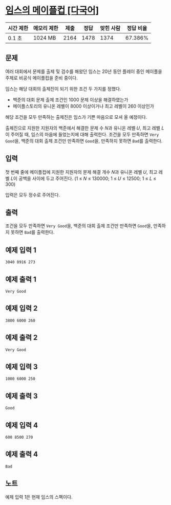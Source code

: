# [임스의 메이플컵 [다국어]](https://www.acmicpc.net/problem/29790)

| 시간 제한 | 메모리 제한 | 제출 | 정답 | 맞힌 사람 | 정답 비율 |
| --- | --- | --- | --- | --- | --- |
| 0.1 초 | 1024 MB | 2164 | 1478 | 1374 | 67.386% |

## 문제

여러 대회에서 문제를 출제 및 검수를 해왔던 임스는 20년 동안 플레이 중인 메이플을 주제로 비공식 메이플컵을 준비 중이다.

임스는 해당 대회의 출제진이 되기 위한 조건 두 가지를 정했다.

- 백준의 대회 문제 출제 조건인 1000 문제 이상을 해결하였는가
- 메이플스토리의 유니온 레벨이 8000 이상이거나 최고 레벨이 260 이상인가

해당 조건을 모두 만족하는 출제진은 임스가 기쁜 마음으로 모셔 올 예정이다.

출제진으로 지원한 지원자의 백준에서 해결한 문제 수 𝑁과 유니온 레벨 𝑈, 최고 레벨 𝐿이 주어질 때, 임스의 마음에 들었는지에 대해 출력한다. 조건을 모두 만족하면 `Very Good`을, 백준의 대회 출제 조건만 만족하면 `Good`을, 만족하지 못하면 `Bad`를 출력한다.

## 입력

첫 번째 줄에 메이플컵에 지원한 지원자의 문제 해결 개수 𝑁과 유니온 레벨 𝑈, 최고 레벨 𝐿이 공백을 사이에 두고 주어진다. (1 ≤ 𝑁 ≤ 130000; 1 ≤ 𝑈 ≤ 12500; 1 ≤ 𝐿 ≤ 300)

입력은 모두 정수로 주어진다.

## 출력

조건을 모두 만족하면 `Very Good`을, 백준의 대회 출제 조건만 만족하면 `Good`을, 만족하지 못하면 `Bad`를 출력한다.

## 예제 입력 1

```
3040 8916 273

```

## 예제 출력 1

```
Very Good

```

## 예제 입력 2

```
3800 6000 260

```

## 예제 출력 2

```
Very Good

```

## 예제 입력 3

```
1000 6000 250

```

## 예제 출력 3

```
Good

```

## 예제 입력 4

```
600 8500 270

```

## 예제 출력 4

```
Bad

```

## 노트

예제 입력 1은 현재 임스의 스펙이다.
